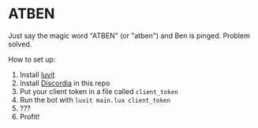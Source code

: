 # ATBEN

Just say the magic word "ATBEN" (or "atben") and Ben is pinged. Problem solved.

How to set up:
1. Install [luvit](https://luvit.io/)
2. Install [Discordia](https://github.com/SinisterRectus/Discordia) in this repo
3. Put your client token in a file called `client_token`
4. Run the bot with `luvit main.lua client_token`
5. ???
6. Profit!

